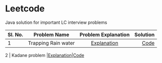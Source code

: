# Leetcode
Java solution for important LC interview problems

Sl. No.| Problem Name | Problem Explanation | Solution |
-------| -----------------------------------|:-------------------:|---------:|
1 | Trapping Rain water |[Explanation](https://leetcode.com/problems/trapping-rain-water/)|[Code](src/main/java/Misc/RainWater.java )

2 | Kadane problem |[Explanation](https://leetcode.com/problems/maximum-subarray)|[Code](src/main/java/Misc/Kadane.java)
